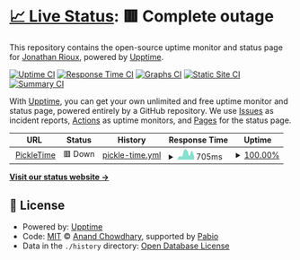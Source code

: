 # [📈 Live Status](https://uptime.pickletime.app): <!--live status--> **🟥 Complete outage**

This repository contains the open-source uptime monitor and status page for [Jonathan Rioux](https://pickletime.app), powered by [Upptime](https://github.com/upptime/upptime).

[![Uptime CI](https://github.com/jorioux/upptime/workflows/Uptime%20CI/badge.svg)](https://github.com/jorioux/upptime/actions?query=workflow%3A%22Uptime+CI%22)
[![Response Time CI](https://github.com/jorioux/upptime/workflows/Response%20Time%20CI/badge.svg)](https://github.com/jorioux/upptime/actions?query=workflow%3A%22Response+Time+CI%22)
[![Graphs CI](https://github.com/jorioux/upptime/workflows/Graphs%20CI/badge.svg)](https://github.com/jorioux/upptime/actions?query=workflow%3A%22Graphs+CI%22)
[![Static Site CI](https://github.com/jorioux/upptime/workflows/Static%20Site%20CI/badge.svg)](https://github.com/jorioux/upptime/actions?query=workflow%3A%22Static+Site+CI%22)
[![Summary CI](https://github.com/jorioux/upptime/workflows/Summary%20CI/badge.svg)](https://github.com/jorioux/upptime/actions?query=workflow%3A%22Summary+CI%22)

With [Upptime](https://upptime.js.org), you can get your own unlimited and free uptime monitor and status page, powered entirely by a GitHub repository. We use [Issues](https://github.com/jorioux/upptime/issues) as incident reports, [Actions](https://github.com/jorioux/upptime/actions) as uptime monitors, and [Pages](https://uptime.pickletime.app) for the status page.

<!--start: status pages-->
<!-- This summary is generated by Upptime (https://github.com/upptime/upptime) -->
<!-- Do not edit this manually, your changes will be overwritten -->
<!-- prettier-ignore -->
| URL | Status | History | Response Time | Uptime |
| --- | ------ | ------- | ------------- | ------ |
| <img alt="" src="https://icons.duckduckgo.com/ip3/pickletime.app.ico" height="13"> [PickleTime](https://pickletime.app) | 🟥 Down | [pickle-time.yml](https://github.com/jorioux/upptime/commits/HEAD/history/pickle-time.yml) | <details><summary><img alt="Response time graph" src="./graphs/pickle-time/response-time-week.png" height="20"> 705ms</summary><br><a href="https://status.pickletime.app/history/pickle-time"><img alt="Response time 781" src="https://img.shields.io/endpoint?url=https%3A%2F%2Fraw.githubusercontent.com%2Fjorioux%2Fupptime%2FHEAD%2Fapi%2Fpickle-time%2Fresponse-time.json"></a><br><a href="https://status.pickletime.app/history/pickle-time"><img alt="24-hour response time 438" src="https://img.shields.io/endpoint?url=https%3A%2F%2Fraw.githubusercontent.com%2Fjorioux%2Fupptime%2FHEAD%2Fapi%2Fpickle-time%2Fresponse-time-day.json"></a><br><a href="https://status.pickletime.app/history/pickle-time"><img alt="7-day response time 705" src="https://img.shields.io/endpoint?url=https%3A%2F%2Fraw.githubusercontent.com%2Fjorioux%2Fupptime%2FHEAD%2Fapi%2Fpickle-time%2Fresponse-time-week.json"></a><br><a href="https://status.pickletime.app/history/pickle-time"><img alt="30-day response time 564" src="https://img.shields.io/endpoint?url=https%3A%2F%2Fraw.githubusercontent.com%2Fjorioux%2Fupptime%2FHEAD%2Fapi%2Fpickle-time%2Fresponse-time-month.json"></a><br><a href="https://status.pickletime.app/history/pickle-time"><img alt="1-year response time 781" src="https://img.shields.io/endpoint?url=https%3A%2F%2Fraw.githubusercontent.com%2Fjorioux%2Fupptime%2FHEAD%2Fapi%2Fpickle-time%2Fresponse-time-year.json"></a></details> | <details><summary><a href="https://status.pickletime.app/history/pickle-time">100.00%</a></summary><a href="https://status.pickletime.app/history/pickle-time"><img alt="All-time uptime 99.96%" src="https://img.shields.io/endpoint?url=https%3A%2F%2Fraw.githubusercontent.com%2Fjorioux%2Fupptime%2FHEAD%2Fapi%2Fpickle-time%2Fuptime.json"></a><br><a href="https://status.pickletime.app/history/pickle-time"><img alt="24-hour uptime 100.00%" src="https://img.shields.io/endpoint?url=https%3A%2F%2Fraw.githubusercontent.com%2Fjorioux%2Fupptime%2FHEAD%2Fapi%2Fpickle-time%2Fuptime-day.json"></a><br><a href="https://status.pickletime.app/history/pickle-time"><img alt="7-day uptime 100.00%" src="https://img.shields.io/endpoint?url=https%3A%2F%2Fraw.githubusercontent.com%2Fjorioux%2Fupptime%2FHEAD%2Fapi%2Fpickle-time%2Fuptime-week.json"></a><br><a href="https://status.pickletime.app/history/pickle-time"><img alt="30-day uptime 100.00%" src="https://img.shields.io/endpoint?url=https%3A%2F%2Fraw.githubusercontent.com%2Fjorioux%2Fupptime%2FHEAD%2Fapi%2Fpickle-time%2Fuptime-month.json"></a><br><a href="https://status.pickletime.app/history/pickle-time"><img alt="1-year uptime 99.96%" src="https://img.shields.io/endpoint?url=https%3A%2F%2Fraw.githubusercontent.com%2Fjorioux%2Fupptime%2FHEAD%2Fapi%2Fpickle-time%2Fuptime-year.json"></a></details>

<!--end: status pages-->

[**Visit our status website →**](https://uptime.pickletime.app)

## 📄 License

- Powered by: [Upptime](https://github.com/upptime/upptime)
- Code: [MIT](./LICENSE) © [Anand Chowdhary](https://anandchowdhary.com), supported by [Pabio](https://pabio.com)
- Data in the `./history` directory: [Open Database License](https://opendatacommons.org/licenses/odbl/1-0/)
